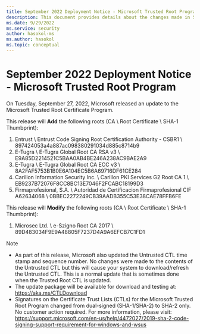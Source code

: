 ```yaml
---
title: September 2022 Deployment Notice - Microsoft Trusted Root Program 
description: This document provides details about the changes made in September 2022 to the root store.
ms.date: 9/29/2022
ms.service: security
author: hasokol-ms
ms.author: hasokol
ms.topic: conceptual
---
```


# September 2022 Deployment Notice - Microsoft Trusted Root Program 

On Tuesday, September 27, 2022, Microsoft released an update to the Microsoft Trusted Root Certificate Program.

This release will **Add** the following roots (CA \ Root Certificate \ SHA-1 Thumbprint):
1. Entrust \\ Entrust Code Signing Root Certification Authority - CSBR1	\\ 897424053a4a887ac098380291034d885c8714b9	
2. E-Tugra \\ E-Tugra Global Root CA RSA v3	\\ E9A85D2214521C5BAA0AB4BE246A238AC9BAE2A9	
3. E-Tugra \\ E-Tugra Global Root CA ECC v3 \\ 8A2FAF5753B1B0E6A104EC5B6A69716DF61CE284	
4. Carillon Information Security Inc. \\ Carillon PKI Services G2 Root CA 1 \\ EB9237B72076F8CC8BC13E7046F2FCABC18199D3		
5. Firmaprofesional, S.A. \\ Autoridad de Certificacion Firmaprofesional CIF A62634068	\\ 0BBEC2272249CB39AADB355C53E38CAE78FFB6FE	

This release will **Modify** the following roots (CA \ Root Certificate \ SHA-1 Thumbprint):
1. Microsec Ltd. \\ e-Szigno Root CA 2017 \\ 89D483034F9E9A48805F7237D4A9A6EFCB7C1FD1


>[!NOTE]
> * As part of this release, Microsoft also updated the Untrusted CTL time stamp and sequence number. No changes were made to the contents of the Untrusted CTL but this will cause your system to download/refresh the Untrusted CTL. This is a normal update that is sometimes done when the Trusted Root CTL is updated.
> * The update package will be available for download and testing at: <https://aka.ms/CTLDownload>
> * Signatures on the Certificate Trust Lists (CTLs) for the Microsoft Trusted Root Program changed from dual-signed (SHA-1/SHA-2) to SHA-2 only. No customer action required. For more information, please visit: <https://support.microsoft.com/en-us/help/4472027/2019-sha-2-code-signing-support-requirement-for-windows-and-wsus>
